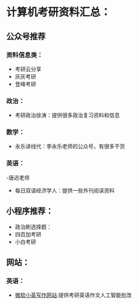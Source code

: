 # 计算机考研资料汇总：
## 公众号推荐
### 资料信息类：
- 考研云分享
- 灰灰考研
- 登峰考研
### 政治：
- 考研政治徐涛：提供很多政治复习资料和信息
### 数学：
- 永乐讲线代：李永乐老师的公众号，有很多干货
### 英语：
-唐迟老师
- 每日双语经济学人：提供一些外刊阅读资料
## 小程序推荐：
- 政治刷选择题：
- 四百加考研
- 小白考研
## 网站：
### 英语：
- [微软小英写作网站](https://mp.weixin.qq.com/s/8aoLjYT0ti-cpmUXb7BWPQ):提供考研英语作文人工智能批改
